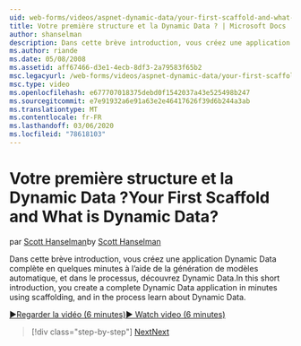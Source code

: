 ```yaml
---
uid: web-forms/videos/aspnet-dynamic-data/your-first-scaffold-and-what-is-dynamic-data
title: Votre première structure et la Dynamic Data ? | Microsoft Docs
author: shanselman
description: Dans cette brève introduction, vous créez une application Dynamic Data complète en quelques minutes à l’aide de la génération de modèles automatique, et dans le processus, découvrez Dynamic Data.
ms.author: riande
ms.date: 05/08/2008
ms.assetid: aff67466-d3e1-4ecb-8df3-2a79583f65b2
msc.legacyurl: /web-forms/videos/aspnet-dynamic-data/your-first-scaffold-and-what-is-dynamic-data
msc.type: video
ms.openlocfilehash: e677707018375debd0f1542037a43e525498b247
ms.sourcegitcommit: e7e91932a6e91a63e2e46417626f39d6b244a3ab
ms.translationtype: MT
ms.contentlocale: fr-FR
ms.lasthandoff: 03/06/2020
ms.locfileid: "78618103"
---
```

# <a name="your-first-scaffold-and-what-is-dynamic-data"></a><span data-ttu-id="fcbc5-104">Votre première structure et la Dynamic Data ?</span><span class="sxs-lookup"><span data-stu-id="fcbc5-104">Your First Scaffold and What is Dynamic Data?</span></span>

<span data-ttu-id="fcbc5-105">par [Scott Hanselman](https://github.com/shanselman)</span><span class="sxs-lookup"><span data-stu-id="fcbc5-105">by [Scott Hanselman](https://github.com/shanselman)</span></span>

<span data-ttu-id="fcbc5-106">Dans cette brève introduction, vous créez une application Dynamic Data complète en quelques minutes à l’aide de la génération de modèles automatique, et dans le processus, découvrez Dynamic Data.</span><span class="sxs-lookup"><span data-stu-id="fcbc5-106">In this short introduction, you create a complete Dynamic Data application in minutes using scaffolding, and in the process learn about Dynamic Data.</span></span>

[<span data-ttu-id="fcbc5-107">&#9654;Regarder la vidéo (6 minutes)</span><span class="sxs-lookup"><span data-stu-id="fcbc5-107">&#9654; Watch video (6 minutes)</span></span>](https://channel9.msdn.com/Blogs/ASP-NET-Site-Videos/your-first-scaffold-and-what-is-dynamic-data)

> [!div class="step-by-step"]
> [<span data-ttu-id="fcbc5-108">Next</span><span class="sxs-lookup"><span data-stu-id="fcbc5-108">Next</span></span>](how-do-i-enable-inline-gridview-editing.md)
